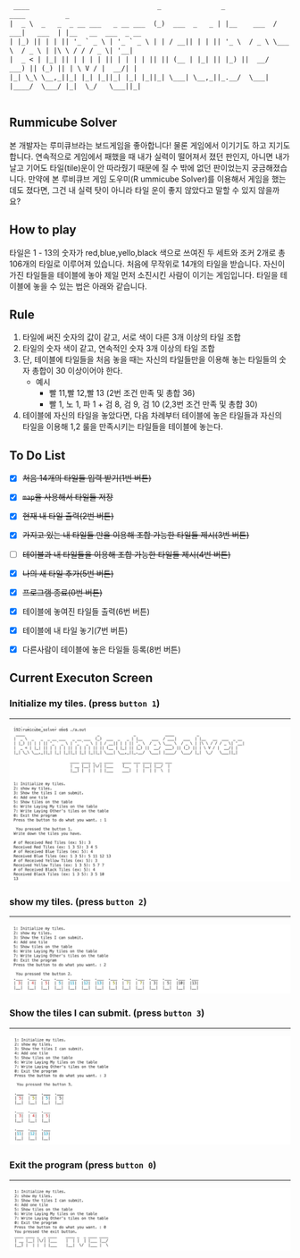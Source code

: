```
 ____                                _               _             ____          _                    
|  _ \  _   _  _ __ ___   _ __ ___  (_)  ___  _   _ | |__    ___  / ___|   ___  | |__   __  ___  _ __ 
| |_) || | | || '_ ` _ \ | '_ ` _ \ | | / __|| | | || '_ \  / _ \ \___ \  / _ \ | |\ \ / / / _ \| '__|
|  _ < | |_| || | | | | || | | | | || || (__ | |_| || |_) ||  __/  ___) || (_) || | \ V / |  __/| |   
|_| \_\ \__,_||_| |_| |_||_| |_| |_||_| \___| \__,_||_.__/  \___| |____/  \___/ |_|  \_/   \___||_|   
                                                                                                      
```

## Rummicube Solver

본 개발자는 루미큐브라는 보드게임을 좋아합니다! 물론 게임에서 이기기도 하고 지기도 합니다. 연속적으로 게임에서 패했을 때 내가 실력이 떨어져서 졌던 판인지, 아니면 내가 날고 기어도 타일(tile)운이 안 따라줬기 때문에 질 수 밖에 없던 판이었는지 궁금해졌습니다. 만약에 본 루비큐브 게임 도우미(R
ummicube Solver)를 이용해서 게임을 했는데도 졌다면, 그건 내 실력 탓이 아니라 타일 운이 좋지 않았다고 말할 수 있지 않을까요?

## How to play

타일은 1 - 13의 숫자가 red,blue,yello,black 색으로 쓰여진 두 세트와 조커 2개로 총 106개의 타일로 이루어져 있습니다. 처음에 무작위로 14개의 타일을 받습니다. 자신이 가진 타일들을 테이블에 놓아 제일 먼저 소진시킨 사람이 이기는 게임입니다. 타일을 테이블에 놓을 수 있는 법은 아래와 같습니다.

## Rule

1. 타일에 써진 숫자의 값이 같고, 서로 색이 다른 3개 이상의 타일 조합
2. 타일의 숫자 색이 같고, 연속적인 숫자 3개 이상의 타일 조합
3. 단, 테이블에 타일들을 처음 놓을 때는 자신의 타일들만을 이용해 놓는 타일들의 숫자 총합이 30 이상이어야 한다.
    - 예시
        - 빨 11,빨 12,빨 13 (2번 조건 만족 및 총합 36)
        - 빨 1, 노 1, 파 1 + 검 8, 검 9, 검 10 (2,3번 조건 만족 및 총합 30)
3. 테이블에 자신의 타일을 놓았다면, 다음 차례부터 테이블에 놓은 타일들과 자신의 타일을 이용해 1,2 룰을 만족시키는 타일들을 테이블에 놓는다.

## To Do List

- [x] ~~처음 14개의 타일들 입력 받기(1번 버튼)~~
- [x] ~~```map```을 사용해서 타일들 저장~~
- [x] ~~현재 내 타일 출력(2번 버튼)~~
- [x] ~~가지고 있는 내 타일들 만을 이용해 조합 가능한 타일들 제시(3번 버튼)~~
- [ ] ~~테이블과 내 타일들을 이용해 조합 가능한 타일들 제시(4번 버튼)~~
- [x] ~~나의 새 타일 추가(5번 버튼)~~
- [x] ~~프로그램 종료(0번 버튼)~~
- [x] 테이블에 놓여진 타일들 출력(6번 버튼)
- [x] 테이블에 내 타일 놓기(7번 버튼)
- [x] 다른사람이 테이블에 놓은 타일들 등록(8번 버튼)


## Current Executon Screen

### Initialize my tiles. (press ``button 1``)
***
![Initialize](./images/initialize_tiles.png)

### show my tiles. (press ``button 2``)
***
![User Tile](./images/show_user_tiles.png)

### Show the tiles I can submit. (press ``button 3``)
***
![Submit Possible](./images/show_can_submit_tiles.png)
### Exit the program (press ``button 0``)
***
![Game Over](./images/game_end.png)